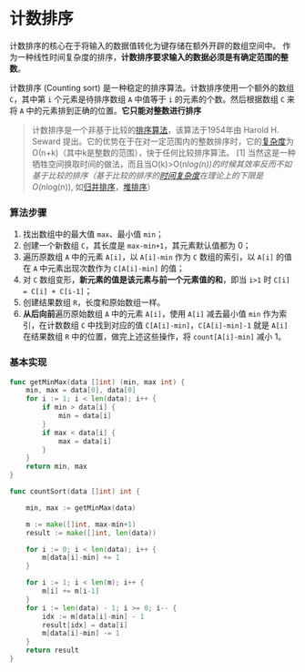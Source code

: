 # 计数排序

计数排序的核心在于将输入的数据值转化为键存储在额外开辟的数组空间中。 作为一种线性时间复杂度的排序，**计数排序要求输入的数据必须是有确定范围的整数**。

计数排序 (Counting sort) 是一种稳定的排序算法。计数排序使用一个额外的数组 `C`，其中第 `i` 个元素是待排序数组 `A` 中值等于 `i` 的元素的个数。然后根据数组 `C` 来将 `A` 中的元素排到正确的位置。**它只能对整数进行排序**

> 计数排序是一个非基于比较的[排序算法](https://baike.baidu.com/item/排序算法/5399605?fromModule=lemma_inlink)，该算法于1954年由 Harold H. Seward 提出。它的优势在于在对一定范围内的整数排序时，它的[复杂度](https://baike.baidu.com/item/复杂度/9716772?fromModule=lemma_inlink)为Ο(n+k)（其中k是整数的范围），快于任何比较排序算法。 [1] 当然这是一种牺牲空间换取时间的做法，而且当O(k)>O(n*log(n))的时候其效率反而不如基于比较的排序（基于比较的排序的[时间复杂度](https://baike.baidu.com/item/时间复杂度/1894057?fromModule=lemma_inlink)在理论上的下限是O(n*log(n)), 如[归并排序](https://baike.baidu.com/item/归并排序/1639015?fromModule=lemma_inlink)，[堆排序](https://baike.baidu.com/item/堆排序/2840151?fromModule=lemma_inlink)）

### 算法步骤

1. 找出数组中的最大值 `max`、最小值 `min`；
2. 创建一个新数组 `C`，其长度是 `max-min+1`，其元素默认值都为 0；
3. 遍历原数组 `A` 中的元素 `A[i]`，以 `A[i]-min` 作为 `C` 数组的索引，以 `A[i]` 的值在 `A` 中元素出现次数作为 `C[A[i]-min]` 的值；
4. 对 `C` 数组变形，**新元素的值是该元素与前一个元素值的和**，即当 `i>1` 时 `C[i] = C[i] + C[i-1]`；
5. 创建结果数组 `R`，长度和原始数组一样。
6. **从后向前**遍历原始数组 `A` 中的元素 `A[i]`，使用 `A[i]` 减去最小值 `min` 作为索引，在计数数组 `C` 中找到对应的值 `C[A[i]-min]`，`C[A[i]-min]-1` 就是 `A[i]` 在结果数组 `R` 中的位置，做完上述这些操作，将 `count[A[i]-min]` 减小 1。

### 基本实现

```go
func getMinMax(data []int) (min, max int) {
	min, max = data[0], data[0]
	for i := 1; i < len(data); i++ {
		if min > data[i] {
			min = data[i]
		}
		if max < data[i] {
			max = data[i]
		}
	}
	return min, max
}

func countSort(data []int) int {

	min, max := getMinMax(data)

	m := make([]int, max-min+1)
	result := make([]int, len(data))

	for i := 0; i < len(data); i++ {
		m[data[i]-min] += 1
	}

	for i := 1; i < len(m); i++ {
		m[i] += m[i-1]
	}
	for i := len(data) - 1; i >= 0; i-- {
		idx := m[data[i]-min] - 1
		result[idx] = data[i]
		m[data[i]-min] -= 1
	}
    return result
}
```

